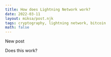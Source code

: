 ```yaml
---
title: How does Lightning Network work?
date: 2022-03-11
layout: miksa/post.njk
tags: cryptography, lightning network, bitcoin
math: false
---
```

New post
<!-- more -->
Does this work?

